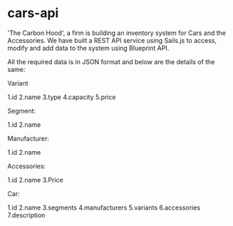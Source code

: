 # cars-api

'The Carbon Hood', a firm is building an inventory system for Cars and the Accessories. We have built a REST API service using Sails.js to access, modify and add data to the system using Blueprint API.

All the required data is in JSON format and below are the details of the same:

Variant

1.id
2.name
3.type
4.capacity
5.price

Segment:

1.id
2.name

Manufacturer:

1.id
2.name

Accessories:

1.id
2.name
3.Price

Car:

1.id
2.name
3.segments
4.manufacturers
5.variants
6.accessories
7.description
